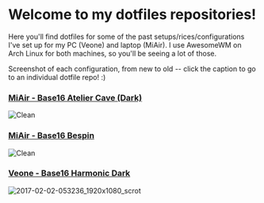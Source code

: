 # Welcome to my dotfiles repositories!
Here you'll find dotfiles for some of the past setups/rices/configurations I've set up for my PC (Veone) and laptop (MiAir). I use AwesomeWM on Arch Linux for both machines, so you'll be seeing a lot of those.

Screenshot of each configuration, from new to old -- click the caption to go to an individual dotfile repo! :)

### [MiAir - Base16 Atelier Cave (Dark)](https://github.com/Relsre/dotfiles/tree/MiAir-base16-atelier-cave)
![Clean](https://raw.githubusercontent.com/Relsre/dotfiles/MiAir-base16-atelier-cave-dark/screenshots/clean.png)

### [MiAir - Base16 Bespin](https://github.com/Relsre/dotfiles/tree/MiAir-bespin)
![Clean](https://raw.githubusercontent.com/Relsre/dotfiles/MiAir-bespin/screenshots/clean.png)

### [Veone - Base16 Harmonic Dark](https://github.com/Relsre/dotfiles/tree/Veone-base16-harmonic-dark)
![2017-02-02-053236_1920x1080_scrot](https://cloud.githubusercontent.com/assets/22544090/22548383/1730458e-e981-11e6-90db-9feb19a9dbbe.png)
